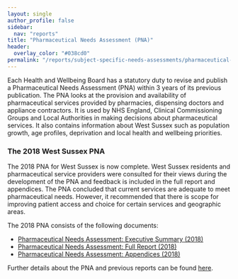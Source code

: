 ```yaml
---
layout: single
author_profile: false
sidebar:
  nav: "reports"
title: "Pharmaceutical Needs Assessment (PNA)"
header:
  overlay_color: "#038cd0"
permalink: "/reports/subject-specific-needs-assessments/pharmaceutical-needs-assessment-pna/"
---
```


Each Health and Wellbeing Board has a statutory duty to revise and publish a Pharmaceutical Needs Assessment (PNA) within 3 years of its previous publication. The PNA looks at the provision and availability of pharmaceutical services provided by pharmacies, dispensing doctors and appliance contractors. It is used by NHS England, Clinical Commissioning Groups and Local Authorities in making decisions about pharmaceutical services. It also contains information about West Sussex such as population growth, age profiles, deprivation and local health and wellbeing priorities.

### The 2018 West Sussex PNA

The 2018 PNA for West Sussex is now complete. West Sussex residents and pharmaceutical service providers were consulted for their views during the development of the PNA and feedback is included in the full report and appendices. The PNA concluded that current services are adequate to meet pharmaceutical needs. However, it recommended that there is scope for improving patient access and choice for certain services and geographic areas.

The 2018 PNA consists of the following documents:

* [Pharmaceutical Needs Assessment: Executive Summary (2018)](/assets/core/West-Sussex-PNA-2018-Executive-Summary.pdf)
* [Pharmaceutical Needs Assessment: Full Report (2018)](/assets/core/West-Sussex-PNA-2018-Full-Report.pdf)
* [Pharmaceutical Needs Assessment: Appendices (2018)](/assets/core/West-Sussex-PNA-2018-Appendices.pdf)

Further details about the PNA and previous reports can be found [here](https://westsussex.gov.uk/pna/).